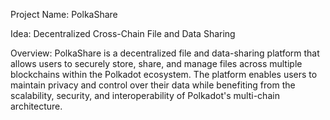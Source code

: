 Project Name: PolkaShare

Idea: Decentralized Cross-Chain File and Data Sharing

Overview:
PolkaShare is a decentralized file and data-sharing platform that allows users to securely store, share, and manage files across multiple blockchains within the Polkadot ecosystem. The platform enables users to maintain privacy and control over their data while benefiting from the scalability, security, and interoperability of Polkadot's multi-chain architecture.